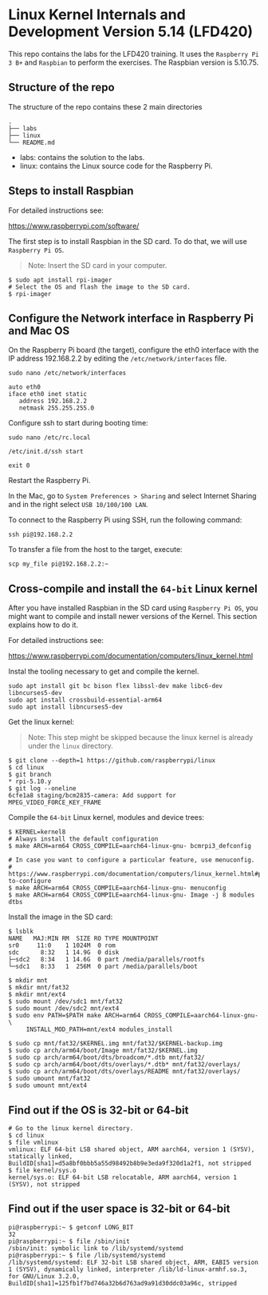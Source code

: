 # Linux Kernel Internals and Development Version 5.14 (LFD420)

This repo contains the labs for the LFD420 training. It uses
the `Raspberry Pi 3 B+` and `Raspbian` to perform the exercises. The Raspbian
version is 5.10.75.

## Structure of the repo

The structure of the repo contains these 2 main directories

```
.
├── labs
├── linux
└── README.md
```

- labs: contains the solution to the labs.
- linux: contains the Linux source code for the Raspberry Pi.


## Steps to install Raspbian

For detailed instructions see:

https://www.raspberrypi.com/software/

The first step is to install Raspbian in the SD card. To do
that, we will use `Raspberry Pi OS`.

> Note: Insert the SD card in your computer.

```shell
$ sudo apt install rpi-imager
# Select the OS and flash the image to the SD card.
$ rpi-imager
```

## Configure the Network interface in Raspberry Pi and Mac OS

On the Raspberry Pi board (the target), configure the eth0 interface with the
IP address 192.168.2.2 by editing the `/etc/network/interfaces` file.

```shell
sudo nano /etc/network/interfaces

auto eth0
iface eth0 inet static
   address 192.168.2.2
   netmask 255.255.255.0
```

Configure ssh to start during booting time:

```shell
sudo nano /etc/rc.local

/etc/init.d/ssh start

exit 0
```

Restart the Raspberry Pi.

In the Mac, go to `System Preferences > Sharing` and select Internet Sharing and in the right select `USB 10/100/100 LAN`.

To connect to the Raspberry Pi using SSH, run the following command:

```shell
ssh pi@192.168.2.2
```

To transfer a file from the host to the target, execute:

```
scp my_file pi@192.168.2.2:~
```

## Cross-compile and install the `64-bit` Linux kernel

After you have installed Raspbian in the SD card using `Raspberry Pi OS`, you might
want to compile and install newer versions of the Kernel. This section explains
how to do it.

For detailed instructions see:

https://www.raspberrypi.com/documentation/computers/linux_kernel.html

Instal the tooling necessary to get and compile the kernel.

```shell
sudo apt install git bc bison flex libssl-dev make libc6-dev libncurses5-dev
sudo apt install crossbuild-essential-arm64
sudo apt install libncurses5-dev
```

Get the linux kernel:

> Note: This step might be skipped because the linux kernel is already
> under the `linux` directory.

```shell
$ git clone --depth=1 https://github.com/raspberrypi/linux
$ cd linux
$ git branch
* rpi-5.10.y
$ git log --oneline
6cfe1a8 staging/bcm2835-camera: Add support for MPEG_VIDEO_FORCE_KEY_FRAME
```

Compile the `64-bit` Linux kernel, modules and device trees:

```
$ KERNEL=kernel8
# Always install the default configuration
$ make ARCH=arm64 CROSS_COMPILE=aarch64-linux-gnu- bcmrpi3_defconfig

# In case you want to configure a particular feature, use menuconfig.
# https://www.raspberrypi.com/documentation/computers/linux_kernel.html#preparing-to-configure
$ make ARCH=arm64 CROSS_COMPILE=aarch64-linux-gnu- menuconfig
$ make ARCH=arm64 CROSS_COMPILE=aarch64-linux-gnu- Image -j 8 modules dtbs
```

Install the image in the SD card:

```shell
$ lsblk
NAME   MAJ:MIN RM  SIZE RO TYPE MOUNTPOINT
sr0     11:0    1 1024M  0 rom
sdc      8:32   1 14.9G  0 disk
├─sdc2   8:34   1 14.6G  0 part /media/parallels/rootfs
└─sdc1   8:33   1  256M  0 part /media/parallels/boot

$ mkdir mnt
$ mkdir mnt/fat32
$ mkdir mnt/ext4
$ sudo mount /dev/sdc1 mnt/fat32
$ sudo mount /dev/sdc2 mnt/ext4
$ sudo env PATH=$PATH make ARCH=arm64 CROSS_COMPILE=aarch64-linux-gnu- \
     INSTALL_MOD_PATH=mnt/ext4 modules_install

$ sudo cp mnt/fat32/$KERNEL.img mnt/fat32/$KERNEL-backup.img
$ sudo cp arch/arm64/boot/Image mnt/fat32/$KERNEL.img
$ sudo cp arch/arm64/boot/dts/broadcom/*.dtb mnt/fat32/
$ sudo cp arch/arm64/boot/dts/overlays/*.dtb* mnt/fat32/overlays/
$ sudo cp arch/arm64/boot/dts/overlays/README mnt/fat32/overlays/
$ sudo umount mnt/fat32
$ sudo umount mnt/ext4
```

## Find out if the OS is 32-bit or 64-bit

```shell
# Go to the linux kernel directory.
$ cd linux
$ file vmlinux
vmlinux: ELF 64-bit LSB shared object, ARM aarch64, version 1 (SYSV), statically linked, BuildID[sha1]=d5a8bf0bbb5a55d98492b8b9e3eda9f320d1a2f1, not stripped
$ file kernel/sys.o
kernel/sys.o: ELF 64-bit LSB relocatable, ARM aarch64, version 1 (SYSV), not stripped
```

## Find out if the user space is 32-bit or 64-bit

```shell
pi@raspberrypi:~ $ getconf LONG_BIT
32
pi@raspberrypi:~ $ file /sbin/init
/sbin/init: symbolic link to /lib/systemd/systemd
pi@raspberrypi:~ $ file /lib/systemd/systemd
/lib/systemd/systemd: ELF 32-bit LSB shared object, ARM, EABI5 version 1 (SYSV), dynamically linked, interpreter /lib/ld-linux-armhf.so.3, for GNU/Linux 3.2.0, BuildID[sha1]=125fb1f7bd746a32b6d763ad9a91d30ddc03a96c, stripped
```


